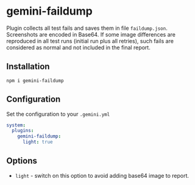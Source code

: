 # gemini-faildump

Plugin collects all test fails and saves them in file `faildump.json`. Screenshots are encoded in Base64.
If some image differences are reproduced in all test runs (initial run plus all retries), such fails are considered as
normal and not included in the final report.

## Installation

`npm i gemini-faildump`

## Configuration

Set the configuration to your `.gemini.yml`

```yml
system:
  plugins:
    gemini-faildump:
      light: true
```

## Options

 - `light` - switch on this option to avoid adding base64 image to report.
